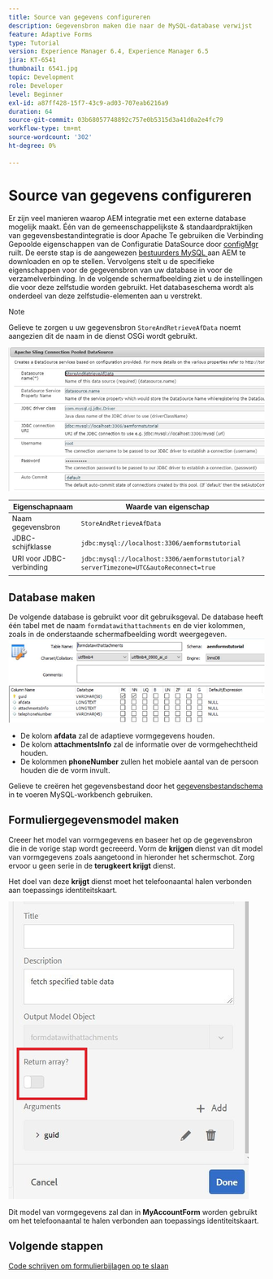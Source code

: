 ```yaml
---
title: Source van gegevens configureren
description: Gegevensbron maken die naar de MySQL-database verwijst
feature: Adaptive Forms
type: Tutorial
version: Experience Manager 6.4, Experience Manager 6.5
jira: KT-6541
thumbnail: 6541.jpg
topic: Development
role: Developer
level: Beginner
exl-id: a87ff428-15f7-43c9-ad03-707eab6216a9
duration: 64
source-git-commit: 03b68057748892c757e0b5315d3a41d0a2e4fc79
workflow-type: tm+mt
source-wordcount: '302'
ht-degree: 0%

---
```


# Source van gegevens configureren

Er zijn veel manieren waarop AEM integratie met een externe database mogelijk maakt. Één van de gemeenschappelijkste &amp; standaardpraktijken van gegevensbestandintegratie is door Apache Te gebruiken die Verbinding Gepoolde eigenschappen van de Configuratie DataSource door [ configMgr ](http://localhost:4502/system/console/configMgr) ruilt.
De eerste stap is de aangewezen [ bestuurders MySQL ](https://mvnrepository.com/artifact/mysql/mysql-connector-java) aan AEM te downloaden en op te stellen.
Vervolgens stelt u de specifieke eigenschappen voor de gegevensbron van uw database in voor de verzamelverbinding. In de volgende schermafbeelding ziet u de instellingen die voor deze zelfstudie worden gebruikt. Het databaseschema wordt als onderdeel van deze zelfstudie-elementen aan u verstrekt.

>[!NOTE]
>Gelieve te zorgen u uw gegevensbron `StoreAndRetrieveAfData` noemt aangezien dit de naam in de dienst OSGi wordt gebruikt.


![ gegeven-bron ](assets/data-source.JPG)

| Eigenschapnaam | Waarde van eigenschap |   |
|---------------------|------------------------------------------------------------------------------------|---|
| Naam gegevensbron | `StoreAndRetrieveAfData` |   |
| JDBC-schijfklasse | `jdbc:mysql://localhost:3306/aemformstutorial` |   |
| URI voor JDBC-verbinding | `jdbc:mysql://localhost:3306/aemformstutorial?serverTimezone=UTC&autoReconnect=true` |   |
|                     |                                                                                    |   |


## Database maken


De volgende database is gebruikt voor dit gebruiksgeval. De database heeft één tabel met de naam `formdatawithattachments` en de vier kolommen, zoals in de onderstaande schermafbeelding wordt weergegeven.
![ gegeven-basis ](assets/table-schema.JPG)

* De kolom **afdata** zal de adaptieve vormgegevens houden.
* De kolom **attachmentsInfo** zal de informatie over de vormgehechtheid houden.
* De kolommen **phoneNumber** zullen het mobiele aantal van de persoon houden die de vorm invult.

Gelieve te creëren het gegevensbestand door het [ gegevensbestandschema ](assets/data-base-schema.sql) in te voeren
MySQL-workbench gebruiken.

## Formuliergegevensmodel maken

Creeer het model van vormgegevens en baseer het op de gegevensbron die in de vorige stap wordt gecreeerd.
Vorm de **krijgen** dienst van dit model van vormgegevens zoals aangetoond in hieronder het schermschot.
Zorg ervoor u geen serie in de **terugkeert krijgt** dienst.

Het doel van deze **krijgt** dienst moet het telefoonaantal halen verbonden aan toepassings identiteitskaart.

![ get-service ](assets/get-service.JPG)

Dit model van vormgegevens zal dan in **MyAccountForm** worden gebruikt om het telefoonaantal te halen verbonden aan toepassings identiteitskaart.

## Volgende stappen

[Code schrijven om formulierbijlagen op te slaan](./store-form-attachments.md)
